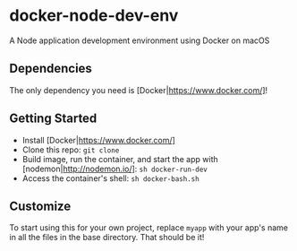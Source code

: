 # docker-node-dev-env
A Node application development environment using Docker on macOS

## Dependencies
The only dependency you need is [Docker|https://www.docker.com/]!

## Getting Started
- Install [Docker|https://www.docker.com/]
- Clone this repo: `git clone `
- Build image, run the container, and start the app with [nodemon|http://nodemon.io/]: `sh docker-run-dev`
- Access the container's shell: `sh docker-bash.sh`

## Customize
To start using this for your own project, replace `myapp` with your app's name in all the files in the base directory. That should be it!
